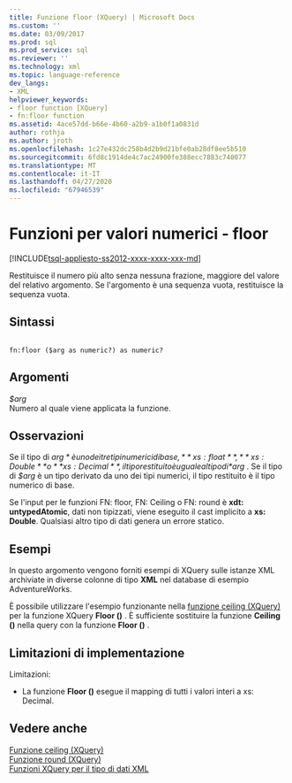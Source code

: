 ```yaml
---
title: Funzione floor (XQuery) | Microsoft Docs
ms.custom: ''
ms.date: 03/09/2017
ms.prod: sql
ms.prod_service: sql
ms.reviewer: ''
ms.technology: xml
ms.topic: language-reference
dev_langs:
- XML
helpviewer_keywords:
- floor function [XQuery]
- fn:floor function
ms.assetid: 4ace57dd-b66e-4b60-a2b9-a1b0f1a0831d
author: rothja
ms.author: jroth
ms.openlocfilehash: 1c27e432dc258b4d2b9d21bfe0ab28df8ee5b510
ms.sourcegitcommit: 6fd8c1914de4c7ac24900fe388ecc7883c740077
ms.translationtype: MT
ms.contentlocale: it-IT
ms.lasthandoff: 04/27/2020
ms.locfileid: "67946539"
---
```

# <a name="numeric-values-functions---floor"></a>Funzioni per valori numerici - floor
[!INCLUDE[tsql-appliesto-ss2012-xxxx-xxxx-xxx-md](../includes/tsql-appliesto-ss2012-xxxx-xxxx-xxx-md.md)]

  Restituisce il numero più alto senza nessuna frazione, maggiore del valore del relativo argomento. Se l'argomento è una sequenza vuota, restituisce la sequenza vuota.  
  
## <a name="syntax"></a>Sintassi  
  
```  
  
fn:floor ($arg as numeric?) as numeric?  
```  
  
## <a name="arguments"></a>Argomenti  
 *$arg*  
 Numero al quale viene applicata la funzione.  
  
## <a name="remarks"></a>Osservazioni  
 Se il tipo di *$arg* è uno dei tre tipi numerici di base, **xs: float**, **xs: Double**o **xs: Decimal**, il tipo restituito è uguale al tipo di *$arg* . Se il tipo di *$arg* è un tipo derivato da uno dei tipi numerici, il tipo restituito è il tipo numerico di base.  
  
 Se l'input per le funzioni FN: floor, FN: Ceiling o FN: round è **xdt: untypedAtomic**, dati non tipizzati, viene eseguito il cast implicito a **xs: Double**. Qualsiasi altro tipo di dati genera un errore statico.  
  
## <a name="examples"></a>Esempi  
 In questo argomento vengono forniti esempi di XQuery sulle istanze XML archiviate in diverse colonne di tipo **XML** nel database di esempio AdventureWorks.  
  
 È possibile utilizzare l'esempio funzionante nella [funzione ceiling (XQuery)](../xquery/numeric-values-functions-ceiling.md) per la funzione XQuery **Floor ()** . È sufficiente sostituire la funzione **Ceiling ()** nella query con la funzione **Floor ()** .  
  
## <a name="implementation-limitations"></a>Limitazioni di implementazione  
 Limitazioni:  
  
-   La funzione **Floor ()** esegue il mapping di tutti i valori interi a xs: Decimal.  
  
## <a name="see-also"></a>Vedere anche  
 [Funzione ceiling &#40;XQuery&#41;](../xquery/numeric-values-functions-ceiling.md)   
 [Funzione round &#40;XQuery&#41;](../xquery/numeric-values-functions-round.md)   
 [Funzioni XQuery per il tipo di dati XML](../xquery/xquery-functions-against-the-xml-data-type.md)  
  
  
